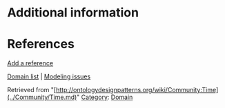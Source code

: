 #  Additional information


#  References


[Add a reference](index.php@title=Odp%253AAdd_reference&subject=../Community/Time.md "http://ontologydesignpatterns.org/wiki/index.php?title=Odp:Add_reference&subject=Community%3ATime")


  




[Domain list](../Community/Domain.md "Community:Domain") | [Modeling issues](../Community/Main.md "Community:Main")


Retrieved from "[http://ontologydesignpatterns.org/wiki/Community:Time](../Community/Time.md)"
 [Category](http://ontologydesignpatterns.org/wiki/Special:Categories "Special:Categories"): [Domain](../Category/Domain.md "Category:Domain")